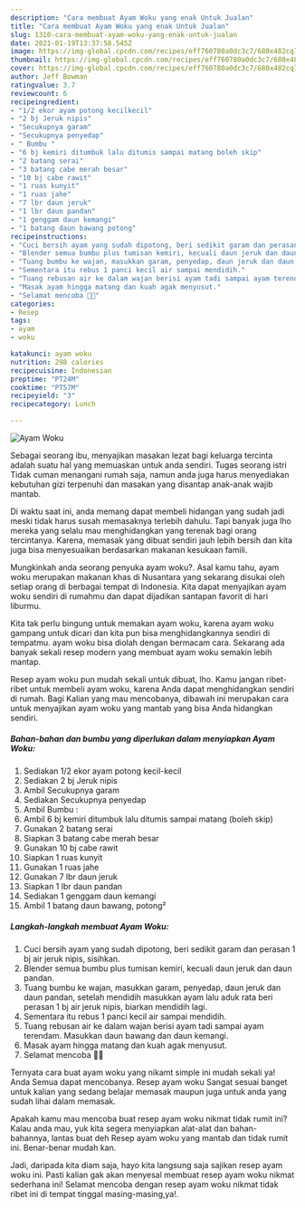 ```yaml
---
description: "Cara membuat Ayam Woku yang enak Untuk Jualan"
title: "Cara membuat Ayam Woku yang enak Untuk Jualan"
slug: 1310-cara-membuat-ayam-woku-yang-enak-untuk-jualan
date: 2021-01-19T13:37:58.545Z
image: https://img-global.cpcdn.com/recipes/eff760780a0dc3c7/680x482cq70/ayam-woku-foto-resep-utama.jpg
thumbnail: https://img-global.cpcdn.com/recipes/eff760780a0dc3c7/680x482cq70/ayam-woku-foto-resep-utama.jpg
cover: https://img-global.cpcdn.com/recipes/eff760780a0dc3c7/680x482cq70/ayam-woku-foto-resep-utama.jpg
author: Jeff Bowman
ratingvalue: 3.7
reviewcount: 6
recipeingredient:
- "1/2 ekor ayam potong kecilkecil"
- "2 bj Jeruk nipis"
- "Secukupnya garam"
- "Secukupnya penyedap"
- " Bumbu "
- "6 bj kemiri ditumbuk lalu ditumis sampai matang boleh skip"
- "2 batang serai"
- "3 batang cabe merah besar"
- "10 bj cabe rawit"
- "1 ruas kunyit"
- "1 ruas jahe"
- "7 lbr daun jeruk"
- "1 lbr daun pandan"
- "1 genggam daun kemangi"
- "1 batang daun bawang potong"
recipeinstructions:
- "Cuci bersih ayam yang sudah dipotong, beri sedikit garam dan perasan 1 bj air jeruk nipis, sisihkan."
- "Blender semua bumbu plus tumisan kemiri, kecuali daun jeruk dan daun pandan."
- "Tuang bumbu ke wajan, masukkan garam, penyedap, daun jeruk dan daun pandan, setelah mendidih masukkan ayam lalu aduk rata beri perasan 1 bj air jeruk nipis, biarkan mendidih lagi."
- "Sementara itu rebus 1 panci kecil air sampai mendidih."
- "Tuang rebusan air ke dalam wajan berisi ayam tadi sampai ayam terendam. Masukkan daun bawang dan daun kemangi."
- "Masak ayam hingga matang dan kuah agak menyusut."
- "Selamat mencoba 💪😍"
categories:
- Resep
tags:
- ayam
- woku

katakunci: ayam woku 
nutrition: 298 calories
recipecuisine: Indonesian
preptime: "PT24M"
cooktime: "PT57M"
recipeyield: "3"
recipecategory: Lunch

---
```



![Ayam Woku](https://img-global.cpcdn.com/recipes/eff760780a0dc3c7/680x482cq70/ayam-woku-foto-resep-utama.jpg)

Sebagai seorang ibu, menyajikan masakan lezat bagi keluarga tercinta adalah suatu hal yang memuaskan untuk anda sendiri. Tugas seorang istri Tidak cuman menangani rumah saja, namun anda juga harus menyediakan kebutuhan gizi terpenuhi dan masakan yang disantap anak-anak wajib mantab.

Di waktu  saat ini, anda memang dapat membeli hidangan yang sudah jadi meski tidak harus susah memasaknya terlebih dahulu. Tapi banyak juga lho mereka yang selalu mau menghidangkan yang terenak bagi orang tercintanya. Karena, memasak yang dibuat sendiri jauh lebih bersih dan kita juga bisa menyesuaikan berdasarkan makanan kesukaan famili. 



Mungkinkah anda seorang penyuka ayam woku?. Asal kamu tahu, ayam woku merupakan makanan khas di Nusantara yang sekarang disukai oleh setiap orang di berbagai tempat di Indonesia. Kita dapat menyajikan ayam woku sendiri di rumahmu dan dapat dijadikan santapan favorit di hari liburmu.

Kita tak perlu bingung untuk memakan ayam woku, karena ayam woku gampang untuk dicari dan kita pun bisa menghidangkannya sendiri di tempatmu. ayam woku bisa diolah dengan bermacam cara. Sekarang ada banyak sekali resep modern yang membuat ayam woku semakin lebih mantap.

Resep ayam woku pun mudah sekali untuk dibuat, lho. Kamu jangan ribet-ribet untuk membeli ayam woku, karena Anda dapat menghidangkan sendiri di rumah. Bagi Kalian yang mau mencobanya, dibawah ini merupakan cara untuk menyajikan ayam woku yang mantab yang bisa Anda hidangkan sendiri.

<!--inarticleads1-->

##### Bahan-bahan dan bumbu yang diperlukan dalam menyiapkan Ayam Woku:

1. Sediakan 1/2 ekor ayam potong kecil-kecil
1. Sediakan 2 bj Jeruk nipis
1. Ambil Secukupnya garam
1. Sediakan Secukupnya penyedap
1. Ambil  Bumbu :
1. Ambil 6 bj kemiri ditumbuk lalu ditumis sampai matang (boleh skip)
1. Gunakan 2 batang serai
1. Siapkan 3 batang cabe merah besar
1. Gunakan 10 bj cabe rawit
1. Siapkan 1 ruas kunyit
1. Gunakan 1 ruas jahe
1. Gunakan 7 lbr daun jeruk
1. Siapkan 1 lbr daun pandan
1. Sediakan 1 genggam daun kemangi
1. Ambil 1 batang daun bawang, potong²




<!--inarticleads2-->

##### Langkah-langkah membuat Ayam Woku:

1. Cuci bersih ayam yang sudah dipotong, beri sedikit garam dan perasan 1 bj air jeruk nipis, sisihkan.
1. Blender semua bumbu plus tumisan kemiri, kecuali daun jeruk dan daun pandan.
1. Tuang bumbu ke wajan, masukkan garam, penyedap, daun jeruk dan daun pandan, setelah mendidih masukkan ayam lalu aduk rata beri perasan 1 bj air jeruk nipis, biarkan mendidih lagi.
1. Sementara itu rebus 1 panci kecil air sampai mendidih.
1. Tuang rebusan air ke dalam wajan berisi ayam tadi sampai ayam terendam. Masukkan daun bawang dan daun kemangi.
1. Masak ayam hingga matang dan kuah agak menyusut.
1. Selamat mencoba 💪😍




Ternyata cara buat ayam woku yang nikamt simple ini mudah sekali ya! Anda Semua dapat mencobanya. Resep ayam woku Sangat sesuai banget untuk kalian yang sedang belajar memasak maupun juga untuk anda yang sudah lihai dalam memasak.

Apakah kamu mau mencoba buat resep ayam woku nikmat tidak rumit ini? Kalau anda mau, yuk kita segera menyiapkan alat-alat dan bahan-bahannya, lantas buat deh Resep ayam woku yang mantab dan tidak rumit ini. Benar-benar mudah kan. 

Jadi, daripada kita diam saja, hayo kita langsung saja sajikan resep ayam woku ini. Pasti kalian gak akan menyesal membuat resep ayam woku nikmat sederhana ini! Selamat mencoba dengan resep ayam woku nikmat tidak ribet ini di tempat tinggal masing-masing,ya!.

